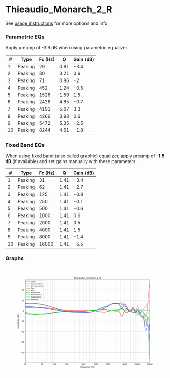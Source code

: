 # Thieaudio_Monarch_2_R
See [usage instructions](https://github.com/jaakkopasanen/AutoEq#usage) for more options and info.

### Parametric EQs
Apply preamp of -3.9 dB when using parametric equalizer.

|   # | Type    |   Fc (Hz) |    Q |   Gain (dB) |
|-----|---------|-----------|------|-------------|
|   1 | Peaking |        29 | 0.81 |        -3.4 |
|   2 | Peaking |        30 | 3.21 |         0.6 |
|   3 | Peaking |        71 | 0.86 |        -2   |
|   4 | Peaking |       452 | 1.24 |        -0.5 |
|   5 | Peaking |      1526 | 1.59 |         1.5 |
|   6 | Peaking |      2426 | 4.85 |        -0.7 |
|   7 | Peaking |      4191 | 5.67 |         3.3 |
|   8 | Peaking |      4266 | 3.93 |         0.6 |
|   9 | Peaking |      5472 | 5.35 |        -2.5 |
|  10 | Peaking |      8244 | 4.61 |        -1.8 |

### Fixed Band EQs
When using fixed band (also called graphic) equalizer, apply preamp of **-1.5 dB** (if available) and set gains manually with these parameters.

|   # | Type    |   Fc (Hz) |    Q |   Gain (dB) |
|-----|---------|-----------|------|-------------|
|   1 | Peaking |        31 | 1.41 |        -3.4 |
|   2 | Peaking |        62 | 1.41 |        -2.7 |
|   3 | Peaking |       125 | 1.41 |        -0.8 |
|   4 | Peaking |       250 | 1.41 |        -0.1 |
|   5 | Peaking |       500 | 1.41 |        -0.6 |
|   6 | Peaking |      1000 | 1.41 |         0.6 |
|   7 | Peaking |      2000 | 1.41 |         0.5 |
|   8 | Peaking |      4000 | 1.41 |         1.5 |
|   9 | Peaking |      8000 | 1.41 |        -1.4 |
|  10 | Peaking |     16000 | 1.41 |        -5.5 |

### Graphs
![](./Thieaudio_Monarch_2_R.png)
